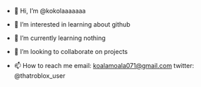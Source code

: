 - 👋 Hi, I’m @kokolaaaaaaa
- 👀 I’m interested in learning about github

- 🌱 I’m currently learning nothing
- 💞️ I’m looking to collaborate on projects
- 📫 How to reach me email: koalamoala071@gmail.com twitter: @thatroblox_user 

<!---
kokolaaaaaaa/kokolaaaaaaa is a ✨ special ✨ repository because its `README.md` (this file) appears on your GitHub profile.
You can click the Preview link to take a look at your changes.
--->
